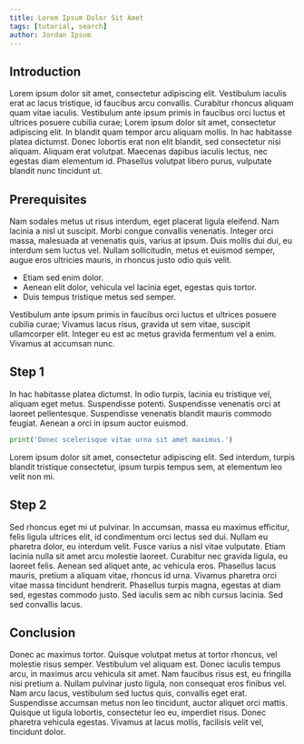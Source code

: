 ```yaml
---
title: Lorem Ipsum Dolor Sit Amet
tags: [tutorial, search]
author: Jordan Ipsum
---
```


## Introduction

Lorem ipsum dolor sit amet, consectetur adipiscing elit. Vestibulum iaculis erat ac lacus tristique, id faucibus arcu convallis. Curabitur rhoncus aliquam quam vitae iaculis. Vestibulum ante ipsum primis in faucibus orci luctus et ultrices posuere cubilia curae; Lorem ipsum dolor sit amet, consectetur adipiscing elit. In blandit quam tempor arcu aliquam mollis. In hac habitasse platea dictumst. Donec lobortis erat non elit blandit, sed consectetur nisi aliquam. Aliquam erat volutpat. Maecenas dapibus iaculis lectus, nec egestas diam elementum id. Phasellus volutpat libero purus, vulputate blandit nunc tincidunt ut.

<SourcegraphSearch query="onChange lang:ts"/>

## Prerequisites

Nam sodales metus ut risus interdum, eget placerat ligula eleifend. Nam lacinia a nisl ut suscipit. Morbi congue convallis venenatis. Integer orci massa, malesuada at venenatis quis, varius at ipsum. Duis mollis dui dui, eu interdum sem luctus vel. Nullam sollicitudin, metus et euismod semper, augue eros ultricies mauris, in rhoncus justo odio quis velit.

- Etiam sed enim dolor.
- Aenean elit dolor, vehicula vel lacinia eget, egestas quis tortor.
- Duis tempus tristique metus sed semper.

Vestibulum ante ipsum primis in faucibus orci luctus et ultrices posuere cubilia curae; Vivamus lacus risus, gravida ut sem vitae, suscipit ullamcorper elit. Integer eu est ac metus gravida fermentum vel a enim. Vivamus at accumsan nunc.

## Step 1

In hac habitasse platea dictumst. In odio turpis, lacinia eu tristique vel, aliquam eget metus. Suspendisse potenti. Suspendisse venenatis orci at laoreet pellentesque. Suspendisse venenatis blandit mauris commodo feugiat. Aenean a orci in ipsum auctor euismod.

```python
print('Donec scelerisque vitae urna sit amet maximus.')
```

Lorem ipsum dolor sit amet, consectetur adipiscing elit. Sed interdum, turpis blandit tristique consectetur, ipsum turpis tempus sem, at elementum leo velit non mi.

## Step 2

Sed rhoncus eget mi ut pulvinar. In accumsan, massa eu maximus efficitur, felis ligula ultrices elit, id condimentum orci lectus sed dui. Nullam eu pharetra dolor, eu interdum velit. Fusce varius a nisl vitae vulputate. Etiam lacinia nulla sit amet arcu molestie laoreet. Curabitur nec gravida ligula, eu laoreet felis. Aenean sed aliquet ante, ac vehicula eros. Phasellus lacus mauris, pretium a aliquam vitae, rhoncus id urna. Vivamus pharetra orci vitae massa tincidunt hendrerit. Phasellus turpis magna, egestas at diam sed, egestas commodo justo. Sed iaculis sem ac nibh cursus lacinia. Sed sed convallis lacus.

## Conclusion

Donec ac maximus tortor. Quisque volutpat metus at tortor rhoncus, vel molestie risus semper. Vestibulum vel aliquam est. Donec iaculis tempus arcu, in maximus arcu vehicula sit amet. Nam faucibus risus est, eu fringilla nisi pretium a. Nullam pulvinar justo ligula, non consequat eros finibus vel. Nam arcu lacus, vestibulum sed luctus quis, convallis eget erat. Suspendisse accumsan metus non leo tincidunt, auctor aliquet orci mattis. Quisque ut ligula lobortis, consectetur leo eu, imperdiet risus. Donec pharetra vehicula egestas. Vivamus at lacus mollis, facilisis velit vel, tincidunt dolor.
